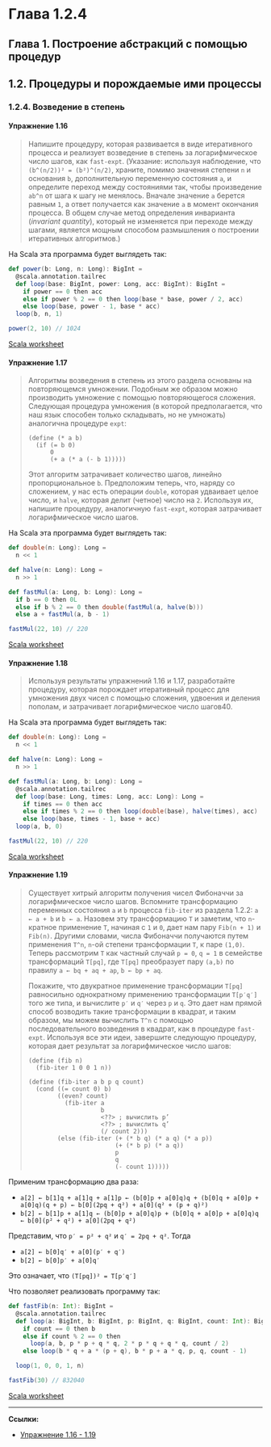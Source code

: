 # Глава 1.2.4

## Глава 1. Построение абстракций с помощью процедур

## 1.2. Процедуры и порождаемые ими процессы

### 1.2.4. Возведение в степень

#### Упражнение 1.16

> Напишите процедуру, которая развивается в виде итеративного процесса 
> и реализует возведение в степень за логарифмическое число шагов, как `fast-expt`. 
> (Указание: используя наблюдение, что `(b^(n/2))² = (b²)^(n/2)`, 
> храните, помимо значения степени `n` и основания `b`, дополнительную переменную состояния `a`, 
> и определите переход между состояниями так, чтобы произведение `ab^n` от шага к шагу не менялось. 
> Вначале значение `a` берется равным `1`, а ответ получается как значение `a` в момент окончания процесса. 
> В общем случае метод определения инварианта (_invariant quantity_), 
> который не изменяется при переходе между шагами, 
> является мощным способом размышления о построении итеративных алгоритмов.)

На Scala эта программа будет выглядеть так:

```scala
def power(b: Long, n: Long): BigInt =
  @scala.annotation.tailrec
  def loop(base: BigInt, power: Long, acc: BigInt): BigInt =
    if power == 0 then acc
    else if power % 2 == 0 then loop(base * base, power / 2, acc)
    else loop(base, power - 1, base * acc)
  loop(b, n, 1)

power(2, 10) // 1024
```

[Scala worksheet](https://gitflic.ru/project/artemkorsakov/scalabook/blob?file=examples%2Fsrc%2Fmain%2Fscala%2Fbooks%2Fsicp%2FExercise1-16.worksheet.sc)


#### Упражнение 1.17

> Алгоритмы возведения в степень из этого раздела основаны на повторяющемся умножении. 
> Подобным же образом можно производить умножение с помощью повторяющегося сложения. 
> Следующая процедура умножения (в которой предполагается, что наш язык способен только складывать, но не умножать) 
> аналогична процедуре `expt`:
> 
> ```
> (define (* a b)
>   (if (= b 0)
>       0
>       (+ a (* a (- b 1)))))
> ```
> 
> Этот алгоритм затрачивает количество шагов, линейно пропорциональное `b`. 
> Предположим теперь, что, наряду со сложением, у нас есть операции `double`, которая удваивает целое число, 
> и `halve`, которая делит (четное) число на `2`. 
> Используя их, напишите процедуру, аналогичную `fast-expt`, которая затрачивает логарифмическое число шагов.

На Scala эта программа будет выглядеть так:

```scala
def double(n: Long): Long =
  n << 1

def halve(n: Long): Long =
  n >> 1

def fastMul(a: Long, b: Long): Long =
  if b == 0 then 0L
  else if b % 2 == 0 then double(fastMul(a, halve(b)))
  else a + fastMul(a, b - 1)

fastMul(22, 10) // 220
```

[Scala worksheet](https://gitflic.ru/project/artemkorsakov/scalabook/blob?file=examples%2Fsrc%2Fmain%2Fscala%2Fbooks%2Fsicp%2FExercise1-17.worksheet.sc)


#### Упражнение 1.18

> Используя результаты упражнений 1.16 и 1.17, разработайте процедуру, 
> которая порождает итеративный процесс для умножения двух чисел с помощью сложения, удвоения и деления пополам,
> и затрачивает логарифмическое число шагов40.

На Scala эта программа будет выглядеть так:

```scala
def double(n: Long): Long =
  n << 1

def halve(n: Long): Long =
  n >> 1

def fastMul(a: Long, b: Long): Long =
  @scala.annotation.tailrec
  def loop(base: Long, times: Long, acc: Long): Long =
    if times == 0 then acc
    else if times % 2 == 0 then loop(double(base), halve(times), acc)
    else loop(base, times - 1, base + acc)
  loop(a, b, 0)

fastMul(22, 10) // 220
```

[Scala worksheet](https://gitflic.ru/project/artemkorsakov/scalabook/blob?file=examples%2Fsrc%2Fmain%2Fscala%2Fbooks%2Fsicp%2FExercise1-18.worksheet.sc)


#### Упражнение 1.19

> Существует хитрый алгоритм получения чисел Фибоначчи за логарифмическое число шагов.
> Вспомните трансформацию переменных состояния `a` и `b` процесса `fib-iter` из раздела 1.2.2:
> `a ← a + b` и `b ← a`. 
> Назовем эту трансформацию `T` и заметим, что `n`-кратное применение `T`, начиная с `1` и `0`, 
> дает нам пару `Fib(n + 1)` и `Fib(n)`. 
> Другими словами, числа Фибоначчи получаются путем применения `T^n`, 
> `n`-ой степени трансформации `T`, к паре `(1,0)`. 
> Теперь рассмотрим `T` как частный случай `p = 0`, `q = 1` в семействе трансформаций `T[pq]`, 
> где `T[pq]` преобразует пару `(a,b)` по правилу `a ← bq + aq + ap`, `b ← bp + aq`. 
> 
> Покажите, что двукратное применение трансформации `T[pq]` 
> равносильно однократному применению трансформации `T[p′q′]` того же типа, 
> и вычислите `p′` и `q′` через `p` и `q`. 
> Это дает нам прямой способ возводить такие трансформации в квадрат, 
> и таким образом, мы можем вычислить `T^n` с помощью последовательного возведения в квадрат, как в процедуре `fast-expt`. 
> Используя все эти идеи, завершите следующую процедуру, которая дает результат за логарифмическое число шагов:
>
> ```
> (define (fib n)
>   (fib-iter 1 0 0 1 n))
> 
> (define (fib-iter a b p q count)
>   (cond ((= count 0) b)
>         ((even? count)
>           (fib-iter a
>                     b
>                     <??> ; вычислить p’
>                     <??> ; вычислить q’
>                     (/ count 2)))
>         (else (fib-iter (+ (* b q) (* a q) (* a p))
>                         (+ (* b p) (* a q))
>                         p
>                         q
>                         (- count 1)))))
> ```

Применим трансформацию два раза:

- `a[2] ← b[1]q + a[1]q + a[1]p ← (b[0]p + a[0]q)q + (b[0]q + a[0]p + a[0]q)(q + p) ← b[0](2pq + q²) + a[0](q² + (p + q)²)`
- `b[2] ← b[1]p + a[1]q ← (b[0]p + a[0]q)p + (b[0]q + a[0]p + a[0]q)q ← b[0](p² + q²) + a[0](2pq + q²)`

Представим, что `p′ = p² + q²` и `q′ = 2pq + q²`. Тогда

- `a[2] ← b[0]q′ + a[0](p′ + q′)`
- `b[2] ← b[0]p′ + a[0]q′`

Это означает, что `(T[pq])² = T[p′q′]`

Что позволяет реализовать программу так:

```scala
def fastFib(n: Int): BigInt =
  @scala.annotation.tailrec
  def loop(a: BigInt, b: BigInt, p: BigInt, q: BigInt, count: Int): BigInt =
    if count == 0 then b
    else if count % 2 == 0 then
      loop(a, b, p * p + q * q, 2 * p * q + q * q, count / 2)
    else loop(b * q + a * (p + q), b * p + a * q, p, q, count - 1)

  loop(1, 0, 0, 1, n)

fastFib(30) // 832040
```

[Scala worksheet](https://gitflic.ru/project/artemkorsakov/scalabook/blob?file=examples%2Fsrc%2Fmain%2Fscala%2Fbooks%2Fsicp%2FExercise1-19.worksheet.sc)


---

**Ссылки:**

- [Упражнение 1.16 - 1.19](https://web.mit.edu/6.001/6.037/sicp.pdf#page=87)
